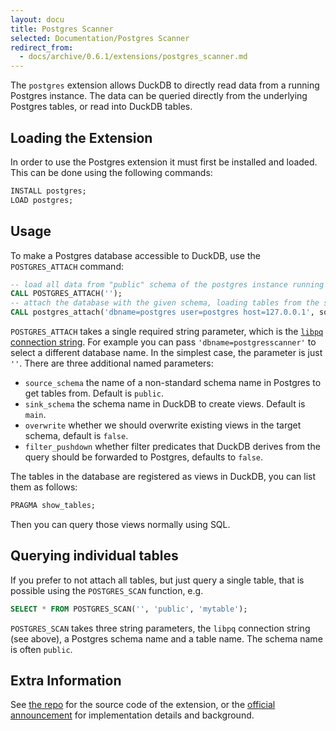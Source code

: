```yaml
---
layout: docu
title: Postgres Scanner
selected: Documentation/Postgres Scanner
redirect_from:
  - docs/archive/0.6.1/extensions/postgres_scanner.md
---
```


The `postgres` extension allows DuckDB to directly read data from a running Postgres instance. The data can be queried directly from the underlying Postgres tables, or read into DuckDB tables.

## Loading the Extension

In order to use the Postgres extension it must first be installed and loaded. This can be done using the following commands:

```sql
INSTALL postgres;
LOAD postgres;
```

## Usage

To make a Postgres database accessible to DuckDB, use the `POSTGRES_ATTACH` command:

```SQL
-- load all data from "public" schema of the postgres instance running on localhost into the schema "main"  
CALL POSTGRES_ATTACH('');
-- attach the database with the given schema, loading tables from the source schema "public" into the target schema "abc"
CALL postgres_attach('dbname=postgres user=postgres host=127.0.0.1', source_schema='public', sink_schema='abc');
```

`POSTGRES_ATTACH` takes a single required string parameter, which is the [`libpq` connection string](https://www.postgresql.org/docs/current/libpq-connect.html#LIBPQ-CONNSTRING). For example you can pass `'dbname=postgresscanner'` to select a different database name. In the simplest case, the parameter is just `''`. There are three additional named parameters:

* `source_schema` the name of a non-standard schema name in Postgres to get tables from. Default is `public`.
* `sink_schema` the schema name in DuckDB to create views. Default is `main`.
* `overwrite` whether we should overwrite existing views in the target schema, default is `false`.
* `filter_pushdown` whether filter predicates that DuckDB derives from the query should be forwarded to Postgres, defaults to `false`.


The tables in the database are registered as views in DuckDB, you can list them as follows:

```SQL
PRAGMA show_tables;
```

Then you can query those views normally using SQL.

## Querying individual tables
If you prefer to not attach all tables, but just query a single table, that is possible using the `POSTGRES_SCAN` function, e.g.

```SQL
SELECT * FROM POSTGRES_SCAN('', 'public', 'mytable');
```

`POSTGRES_SCAN` takes three string parameters, the `libpq` connection string (see above), a Postgres schema name and a table name. The schema name is often `public`.

## Extra Information
See [the repo](https://github.com/duckdb/postgres_scanner) for the source code of the extension, or the [official announcement](/2022/09/30/postgres-scanner) for implementation details and background.

